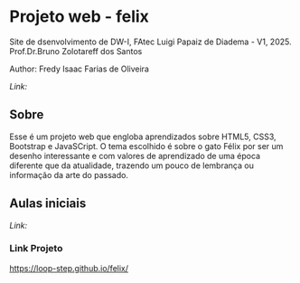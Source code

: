 # Projeto web - felix
Site de dsenvolvimento de DW-I, FAtec Luigi Papaiz de Diadema - V1, 2025.
Prof.Dr.Bruno Zolotareff dos Santos

Author: Fredy Isaac Farias de Oliveira

_Link:_ 

## Sobre
Esse é um projeto web que engloba aprendizados sobre HTML5, CSS3, Bootstrap e JavaSCript. O tema escolhido é sobre o gato Félix por ser um desenho interessante e com valores de aprendizado de uma época diferente que da atualidade, trazendo um pouco de lembrança ou informação da arte do passado.

## Aulas iniciais
_Link:_

### Link Projeto
https://loop-step.github.io/felix/
